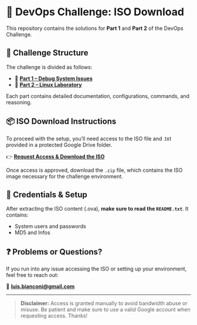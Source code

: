 # 🚀 DevOps Challenge: ISO Download

This repository contains the solutions for **Part 1** and **Part 2** of the DevOps Challenge.

## 📂 Challenge Structure

The challenge is divided as follows:

- 🔧 [**Part 1 – Debug System Issues**](https://github.com/luisbianconi/wit-challenge/blob/main/P1-DEBUGSYSTEMISSUES.md)
- 🐧 [**Part 2 – Linux Laboratory**](https://github.com/luisbianconi/wit-challenge/blob/main/P2-LINUXLABORATORY.md)

Each part contains detailed documentation, configurations, commands, and reasoning.

## 📦 ISO Download Instructions

To proceed with the setup, you’ll need access to the ISO file and .txt provided in a protected Google Drive folder.

👉 [**Request Access & Download the ISO**](https://drive.google.com/drive/folders/17B9wUgiy5MnMVKQ3nUmLZKJcNQMhG4LU?usp=sharing)

Once access is approved, download the `.zip` file, which contains the ISO image necessary for the challenge environment.

## 🔐 Credentials & Setup

After extracting the ISO content (.ova), **make sure to read the `README.txt`**. It contains:

- System users and passwords
- MD5 and Infos

## ❓ Problems or Questions?

If you run into any issue accessing the ISO or setting up your environment, feel free to reach out:

📧 **luis.bianconi@gmail.com**

---

> **Disclaimer:** Access is granted manually to avoid bandwidth abuse or misuse. Be patient and make sure to use a valid Google account when requesting access. Thanks!